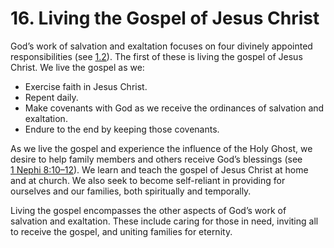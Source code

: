 # 16. Living the Gospel of Jesus Christ

God’s work of salvation and exaltation focuses on four divinely appointed responsibilities (see [1.2](1-work-of-salvation-and-exaltation.md#12-gods-work-of-salvation-and-exaltation)). The first of these is living the gospel of Jesus Christ. We live the gospel as we:

* Exercise faith in Jesus Christ.
* Repent daily.
* Make covenants with God as we receive the ordinances of salvation and exaltation.
* Endure to the end by keeping those covenants.

As we live the gospel and experience the influence of the Holy Ghost, we desire to help family members and others receive God’s blessings (see [1 Nephi 8:10–12](https://www.churchofjesuschrist.org/study/scriptures/bofm/1-ne/8.10-12?lang=eng#p10)). We learn and teach the gospel of Jesus Christ at home and at church. We also seek to become self-reliant in providing for ourselves and our families, both spiritually and temporally.

Living the gospel encompasses the other aspects of God’s work of salvation and exaltation. These include caring for those in need, inviting all to receive the gospel, and uniting families for eternity.